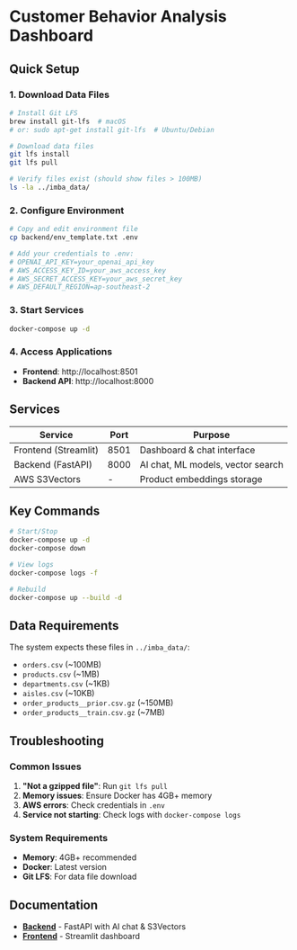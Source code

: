 # Customer Behavior Analysis Dashboard

## Quick Setup

### 1. Download Data Files
```bash
# Install Git LFS
brew install git-lfs  # macOS
# or: sudo apt-get install git-lfs  # Ubuntu/Debian

# Download data files
git lfs install
git lfs pull

# Verify files exist (should show files > 100MB)
ls -la ../imba_data/
```

### 2. Configure Environment
```bash
# Copy and edit environment file
cp backend/env_template.txt .env

# Add your credentials to .env:
# OPENAI_API_KEY=your_openai_api_key
# AWS_ACCESS_KEY_ID=your_aws_access_key  
# AWS_SECRET_ACCESS_KEY=your_aws_secret_key
# AWS_DEFAULT_REGION=ap-southeast-2
```

### 3. Start Services
```bash
docker-compose up -d
```

### 4. Access Applications
- **Frontend**: http://localhost:8501
- **Backend API**: http://localhost:8000

## Services

| Service | Port | Purpose |
|---------|------|---------|
| Frontend (Streamlit) | 8501 | Dashboard & chat interface |
| Backend (FastAPI) | 8000 | AI chat, ML models, vector search |
| AWS S3Vectors | - | Product embeddings storage |

## Key Commands

```bash
# Start/Stop
docker-compose up -d
docker-compose down

# View logs
docker-compose logs -f

# Rebuild
docker-compose up --build -d
```

## Data Requirements

The system expects these files in `../imba_data/`:
- `orders.csv` (~100MB)
- `products.csv` (~1MB) 
- `departments.csv` (~1KB)
- `aisles.csv` (~10KB)
- `order_products__prior.csv.gz` (~150MB)
- `order_products__train.csv.gz` (~7MB)

## Troubleshooting

### Common Issues
1. **"Not a gzipped file"**: Run `git lfs pull`
2. **Memory issues**: Ensure Docker has 4GB+ memory
3. **AWS errors**: Check credentials in `.env`
4. **Service not starting**: Check logs with `docker-compose logs`

### System Requirements
- **Memory**: 4GB+ recommended
- **Docker**: Latest version
- **Git LFS**: For data file download

## Documentation

- **[Backend](backend/README.md)** - FastAPI with AI chat & S3Vectors
- **[Frontend](frontend/README.md)** - Streamlit dashboard 